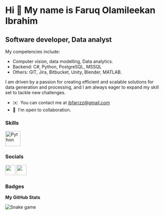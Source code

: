Hi 👋 My name is Faruq Olamileekan Ibrahim
=============================

Software developer, Data analyst
-----------------------

My competencies include:

- Computer vision, data modelling, Data analytics.
-  Backend: C#, Python, PostgreSQL, MSSQL
- Others: GIT, Jira, Bitbucket, Unity, Blender, MATLAB.


I am driven by a passion for creating efficient and scalable solutions for data generation and processing, and I am always eager to expand my skill set to tackle new challenges.

* ✉️  You can contact me at [ibfarrzz@gmail.com](mailto:ibfarrzz@gmail.com)
* 🤝  I'm open to collaboration.


### Skills

<p align="left">
  <a href="https://www.python.org/" target="_blank" rel="noreferrer"><img src="https://raw.githubusercontent.com/danielcranney/readme-generator/main/public/icons/skills/python-colored.svg" width="48" height="48" alt="Python" /></a>




### Socials

<p align="left">
  <a href="https://www.github.com/faruqibrahim" target="_blank" rel="noreferrer"><img src="https://raw.githubusercontent.com/danielcranney/readme-generator/main/public/icons/socials/github.svg" width="32" height="32" /></a>
  <a href="https://https://www.linkedin.com/in/ibrahim-faruq-3a38aa159/" target="_blank" rel="noreferrer"><img src="https://raw.githubusercontent.com/danielcranney/readme-generator/main/public/icons/socials/linkedin.svg" width="32" height="32" /></a>
</p>


### Badges

<b>My GitHub Stats</b>

![Snake game](https://raw.githubusercontent.com///output/github-contribution-grid-snake.svg)

